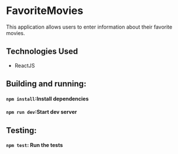 # FavoriteMovies

This application allows users to enter information about their favorite movies.

## Technologies Used
* ReactJS

## Building and running:

#### `npm install`:Install dependencies
#### `npm run dev`:Start dev server

## Testing:

#### `npm test`: Run the tests

